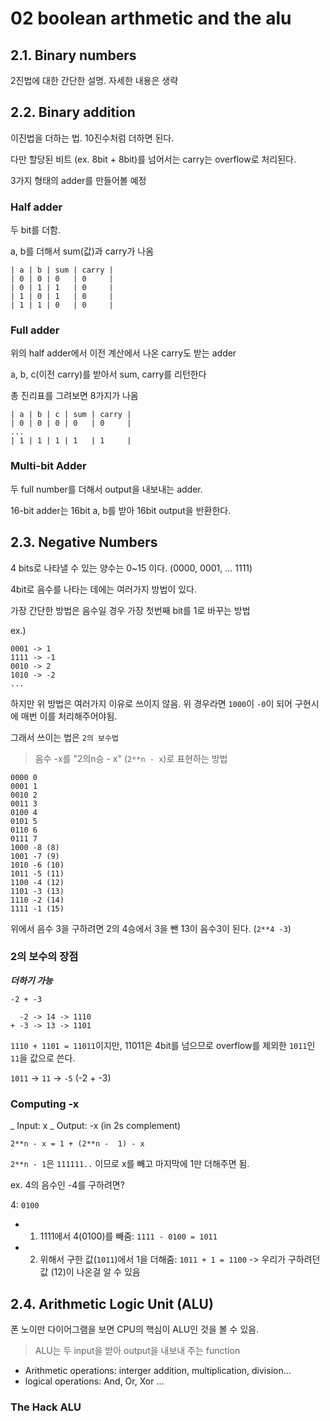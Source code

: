 # 02 boolean arthmetic and the alu

## 2.1. Binary numbers

2진법에 대한 간단한 설명. 자세한 내용은 생략


## 2.2. Binary addition

이진법을 더하는 법. 10진수처럼 더하면 된다.

다만 할당된 비트 (ex. 8bit + 8bit)를 넘어서는 carry는 overflow로 처리된다.

3가지 형태의 adder를 만들어볼 예정

### Half adder

두 bit를 더함. 

a, b를 더해서 sum(값)과 carry가 나옴

```
| a | b | sum | carry |
| 0 | 0 | 0   | 0     |
| 0 | 1 | 1   | 0     |
| 1 | 0 | 1   | 0     |
| 1 | 1 | 0   | 0     |
```

### Full adder

위의 half adder에서 이전 계산에서 나온 carry도 받는 adder

a, b, c(이전 carry)를 받아서 sum, carry를 리턴한다

총 진리표를 그려보면 8가지가 나옴

```
| a | b | c | sum | carry |
| 0 | 0 | 0 | 0   | 0     |
...
| 1 | 1 | 1 | 1   | 1     |
```


### Multi-bit Adder

두 full number를 더해서 output을 내보내는 adder.

16-bit adder는 16bit a, b를 받아 16bit output을 반환한다.


## 2.3. Negative Numbers

4 bits로 나타낼 수 있는 양수는 0~15 이다. (0000, 0001, ... 1111)

4bit로 음수를 나타는 데에는 여러가지 방법이 있다.

가장 간단한 방법은 음수일 경우 가장 첫번째 bit를 1로 바꾸는 방법

ex.)
```
0001 -> 1
1111 -> -1
0010 -> 2
1010 -> -2
...
```

하지만 위 방법은 여러가지 이유로 쓰이지 않음. 위 경우라면 `1000`이 `-0`이 되어 구현시에 매번 이를 처리해주어야됨.

그래서 쓰이는 법은 `2의 보수법`

> 음수 -x를 "2의n승 - x" (`2**n - x`)로 표현하는 방법

```
0000 0
0001 1
0010 2
0011 3
0100 4
0101 5
0110 6
0111 7
1000 -8 (8)
1001 -7 (9)
1010 -6 (10)
1011 -5 (11)
1100 -4 (12)
1101 -3 (13)
1110 -2 (14)
1111 -1 (15)
```

위에서 음수 3을 구하려면 2의 4승에서 3을 뺀 13이 음수3이 된다. (`2**4 -3`) 


### 2의 보수의 장점

***더하기 가능***

`-2 + -3`

```
  -2 -> 14 -> 1110
+ -3 -> 13 -> 1101
```


`1110 + 1101 = 11011`이지만, 11011은 4bit를 넘으므로 overflow를 제외한 `1011`인 `11`을 값으로 쓴다.

`1011` -> `11` -> `-5` (-2 + -3)


### Computing -x

_ Input: x
_ Output: -x (in 2s complement)

```
2**n - x = 1 + (2**n -  1) - x
```

`2**n - 1`은 `111111..` 이므로 x를 빼고 마지막에 1만 더해주면 됨.

ex. 4의 음수인 -4를 구하려면?

4: `0100`

- 1. 1111에서 4(0100)를 빼줌: `1111 - 0100 = 1011`
- 2. 위해서 구한 값(`1011`)에서 1을 더해줌: `1011 + 1 = 1100` -> 우리가 구하려던 값 (12)이 나온걸 알 수 있음

## 2.4. Arithmetic Logic Unit (ALU)

폰 노이만 다이어그램을 보면 CPU의 핵심이 ALU인 것을 볼 수 있음.

> ALU는 두 input을 받아 output을 내보내 주는 function

- Arithmetic operations: interger addition, multiplication, division...
- logical operations: And, Or, Xor ...

### The Hack ALU


